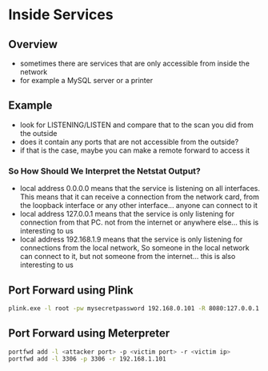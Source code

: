 # Inside Services

## Overview

* sometimes there are services that are only accessible from inside the network
* for example a MySQL server or a printer

## Example

* look for LISTENING/LISTEN and compare that to the scan you did from the outside
* does it contain any ports that are not accessible from the outside?
* if that is the case, maybe you can make a remote forward to access it

### So How Should We Interpret the Netstat Output?

* local address 0.0.0.0 means that the service is listening on all interfaces. This means that it can receive a connection from the network card, from the loopback interface or any other interface... anyone can connect to it
* local address 127.0.0.1 means that the service is only listening for connection from that PC. not from the internet or anywhere else... this is interesting to us
* local address 192.168.1.9 means that the service is only listening for connections from the local network, So someone in the local network can connect to it, but not someone from the internet... this is also interesting to us

## Port Forward using Plink

```bash
plink.exe -l root -pw mysecretpassword 192.168.0.101 -R 8080:127.0.0.1:8080
```

## Port Forward using Meterpreter

```bash
portfwd add -l <attacker port> -p <victim port> -r <victim ip>
portfwd add -l 3306 -p 3306 -r 192.168.1.101
```
